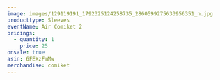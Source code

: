 ```yaml
---
image: images/129119191_1792325124258735_2860599275633956351_n.jpg
producttype: Sleeves
eventName: Air Comiket 2
pricings:
  - quantity: 1
    price: 25
onsale: true
asin: 6FEXzFmMw
merchandise: comiket
---
```

